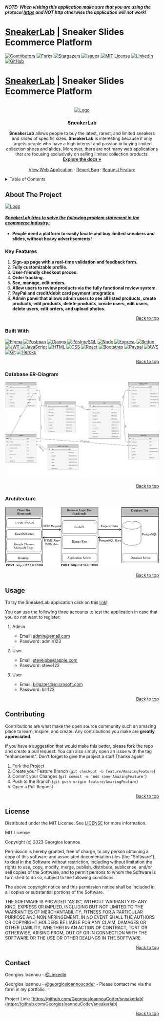 ***NOTE: When visiting this application make sure that you are using the protocol <ins>https</ins> and NOT http otherwise the application will not work!***
# [SneakerLab](https://sneakerlab.shop/#/) | Sneaker Slides Ecommerce Platform
<a name="readme-top"></a>

[![Contributors][contributors-shield]][contributors-url]
[![Forks][forks-shield]][forks-url]
[![Stargazers][stars-shield]][stars-url]
[![Issues][issues-shield]][issues-url]
[![MIT License][license-shield]][license-url]
[![LinkedIn][linkedin-shield]][linkedin-url]
[![GitHub][github-shield]][github-url]

# [SneakerLab](https://sneakerlab.shop/#/) | Sneaker Slides Ecommerce Platform

<br />
<div align="center">
  <a href="https://sneakerlab.shop/#/">
    <img src="logo.png" alt="Logo">
  </a>

<h3 align="center">SneakerLab</h3>

  <p align="center">
    <b>SneakerLab</b> allows people to buy the latest, rarest, and limited sneakers and slides of specific sizes. <b>SneakerLab</b> is interesting because it only targets people who have a high interest and passion in buying limited collection shoes and slides. Moreover, there are not many web applications that are focusing exclusively on selling limited collection products.
    <br />
    <a href="https://github.com/GeorgiosIoannouCoder/sneakerlab"><strong>Explore the docs »</strong></a>
    <br />
    <br />
    <a href="https://sneakerlab.shop/#/">View Web Application</a>
    ·
    <a href="https://github.com/GeorgiosIoannouCoder/sneakerlab/issues">Report Bug</a>
    ·
    <a href="https://github.com/GeorgiosIoannouCoder/sneakerlab/issues">Request Feature</a>
  </p>
</div>

<details>
  <summary>Table of Contents</summary>
  <ol>
    <li>
      <a href="#about-the-project">About The Project</a>
      <ul>
        <li><a href="#key-features">Key Features</a></li>
        <li><a href="#built-with">Built With</a></li>
        <li><a href="#architecture">Architecture</a></li>
      </ul>
    </li>
    <li>
      <a href="#getting-started">Getting Started</a>
      <ul>
        <li><a href="#prerequisites">Prerequisites</a></li>
        <li><a href="#installation">Installation</a></li>
      </ul>
    </li>
    <li><a href="#usage">Usage</a></li>
    <li><a href="#contributing">Contributing</a></li>
    <li><a href="#license">License</a></li>
    <li><a href="#contact">Contact</a></li>
  </ol>
</details>

## About The Project

<a href="https://sneakerlab.shop/#/">
    <img src="logo.png" alt="Logo"
    width="100" height="100">
  </a>

#### <ins>***SneakerLab tries to solve the following problem statement in the ecommerce industry:***</ins>

- **People need a platform to easily locate and buy limited sneakers and slides, without heavy advertisements!**

### Key Features

1. **Sign-up page with a real-time validation and feedback form.**
2. **Fully customizable profile.**
3. **User-friendly checkout proces.**
4. **Order tracking.**
5. **See, manage, edit orders.**
6. **Allow users to review products via the fully functional review system.**
7. **PayPal and credit/debit card payment integration.**
8. **Admin panel that allows admin users to see all listed products, create products, edit products, delete products, create users, edit users, delete users, edit orders, and upload photos.**


<p align="right"><a href="#readme-top">Back to top</a></p>

### Built With

[![Figma][Figma]][Figma-url]
[![Postman][Postman]][Postman-url]
[![Django][Django]][Django-url]
[![PostgreSQL][PostgreSQL]][PostgreSQL-url]
[![Node][Node.js]][Node-url]
[![Express][Express.js]][Express-url]
[![Redux][Redux]][Redux-url]
[![JWT][JWT]][JWT-url]
[![JavaScript][Javascript]][Javascript-url]
[![HTML][HTML]][HTML-url]
[![CSS][CSS]][CSS-url]
[![React][React]][React-url]
[![Bootstrap][Bootstrap]][Bootstrap-url]
[![Paypal][PayPal]][PayPal-url]
[![AWS][AWS]][AWS-url]
[![Git][Git]][Git-url]
[![Heroku][Heroku]][Heroku-url]

<p align="right"><a href="#readme-top">Back to top</a></p>

### Database ER-Diagram

<div align="center">
  <img src="er-diagram.png" alt="Architecture">
</div>

<p align="right"><a href="#readme-top">Back to top</a></p>


### Architecture

<div align="center">
  <img src="architecture.png" alt="Architecture">
</div>

<p align="right"><a href="#readme-top">Back to top</a></p>

## Usage

To try the SneakerLab application click on this [link](https://sneakerlab.shop/#/)!

You can use the following three accounts to test the application in case that you do not want to register:

1. Admin
    - Email: admin@email.com
    - Password: admin123

2. User
    - Email: stevejobs@apple.com
    - Password: steve123

3. User
    - Email: billgates@microsoft.com
    - Password: bill123

<p align="right"><a href="#readme-top">Back to top</a></p>

## Contributing

Contributions are what make the open source community such an amazing place to learn, inspire, and create. Any contributions you make are **greatly appreciated**.

If you have a suggestion that would make this better, please fork the repo and create a pull request. You can also simply open an issue with the tag "enhancement".
Don't forget to give the project a star! Thanks again!

1. Fork the Project
2. Create your Feature Branch (`git checkout -b feature/AmazingFeature`)
3. Commit your Changes (`git commit -m 'Add some AmazingFeature'`)
4. Push to the Branch (`git push origin feature/AmazingFeature`)
5. Open a Pull Request

<p align="right"><a href="#readme-top">Back to top</a></p>

## License

Distributed under the MIT License. See [LICENSE](https://github.com/GeorgiosIoannouCoder/mergeme/blob/master/LICENSE) for more information.

MIT License

Copyright (c) 2023 Georgios Ioannou

Permission is hereby granted, free of charge, to any person obtaining a copy
of this software and associated documentation files (the "Software"), to deal
in the Software without restriction, including without limitation the rights
to use, copy, modify, merge, publish, distribute, sublicense, and/or sell
copies of the Software, and to permit persons to whom the Software is
furnished to do so, subject to the following conditions:

The above copyright notice and this permission notice shall be included in all
copies or substantial portions of the Software.

THE SOFTWARE IS PROVIDED "AS IS", WITHOUT WARRANTY OF ANY KIND, EXPRESS OR
IMPLIED, INCLUDING BUT NOT LIMITED TO THE WARRANTIES OF MERCHANTABILITY,
FITNESS FOR A PARTICULAR PURPOSE AND NONINFRINGEMENT. IN NO EVENT SHALL THE
AUTHORS OR COPYRIGHT HOLDERS BE LIABLE FOR ANY CLAIM, DAMAGES OR OTHER
LIABILITY, WHETHER IN AN ACTION OF CONTRACT, TORT OR OTHERWISE, ARISING FROM,
OUT OF OR IN CONNECTION WITH THE SOFTWARE OR THE USE OR OTHER DEALINGS IN THE
SOFTWARE.

<p align="right"><a href="#readme-top">Back to top</a></p>

## Contact

Georgios Ioannou - [@LinkedIn](https://linkedin.com/in/georgiosioannoucoder)

Georgios Ioannou - [@georgiosioannoucoder](https://georgiosioannoucoder.github.io/) - Please contact me via the form in my portfolio.

Project Link: [https://github.com/GeorgiosIoannouCoder/sneakerlab](https://github.com/GeorgiosIoannouCoder/sneakerlab)

<p align="right"><a href="#readme-top">Back to top</a></p>

[contributors-shield]: https://img.shields.io/github/contributors/GeorgiosIoannouCoder/sneakerlab.svg?style=for-the-badge
[contributors-url]: https://github.com/GeorgiosIoannouCoder/sneakerlab/graphs/contributors

[forks-shield]: https://img.shields.io/github/forks/GeorgiosIoannouCoder/sneakerlab.svg?style=for-the-badge
[forks-url]: https://github.com/GeorgiosIoannouCoder/sneakerlab/network/members

[stars-shield]: https://img.shields.io/github/stars/GeorgiosIoannouCoder/sneakerlab.svg?style=for-the-badge
[stars-url]: https://github.com/GeorgiosIoannouCoder/sneakerlab/stargazers

[issues-shield]: https://img.shields.io/github/issues/GeorgiosIoannouCoder/sneakerlab.svg?style=for-the-badge
[issues-url]: https://github.com/GeorgiosIoannouCoder/sneakerlab/issues

[license-shield]: https://img.shields.io/github/license/GeorgiosIoannouCoder/sneakerlab.svg?style=for-the-badge
[license-url]: https://github.com/GeorgiosIoannouCoder/sneakerlab/blob/master/LICENSE

[linkedin-shield]: https://img.shields.io/badge/-LinkedIn-black.svg?style=for-the-badge&logo=linkedin&colorB=0077B5
[linkedin-url]: https://linkedin.com/in/georgiosioannoucoder

[github-shield]: https://img.shields.io/badge/-GitHub-black.svg?style=for-the-badge&logo=github&colorB=000
[github-url]: https://github.com/GeorgiosIoannouCoder/

[Figma]: https://img.shields.io/badge/figma-a259ff?style=for-the-badge&logo=figma&logoColor=1abcfe
[Figma-url]: https://www.figma.com/

[Postman]: https://img.shields.io/badge/postman-000000?style=for-the-badge&logo=postman&logoColor=orange
[Postman-url]: https://www.postman.com/

[Django]: https://img.shields.io/badge/django-000000?style=for-the-badge&logo=django&logoColor=092e20
[Django-url]: https://www.djangoproject.com/

[PostgreSQL]: https://img.shields.io/badge/postgresql-000000?style=for-the-badge&logo=postgresql&logoColor=0064a5
[PostgreSQL-url]: https://www.postgresql.org/

[Node.js]: https://img.shields.io/badge/node.js-303030?style=for-the-badge&logo=nodedotjs&logoColor=3c873a
[Node-url]: https://nodejs.org/en

[Express.js]: https://img.shields.io/badge/express.js-000000?style=for-the-badge&logo=express&logoColor=ffffff
[Express-url]: https://expressjs.com/

[Redux]: https://img.shields.io/badge/redux-000000?style=for-the-badge&logo=redux&logoColor=764abc
[Redux-url]: https://redux.js.org/

[JWT]: https://img.shields.io/badge/JWT-black?style=for-the-badge&logo=JSON%20web%20tokens
[JWT-url]: https://jwt.io/

[JavaScript]: https://img.shields.io/badge/javascript-323330?style=for-the-badge&logo=javascript&logoColor=f0db4f
[JavaScript-url]: https://www.javascript.com/

[HTML]: https://img.shields.io/badge/html-e34c26?style=for-the-badge&logo=html5&logoColor=ffffff
[HTML-url]: https://developer.mozilla.org/en-US/docs/Web/HTML

[CSS]: https://img.shields.io/badge/css-ffffff?style=for-the-badge&logo=css3&logoColor=264de4
[CSS-url]: https://developer.mozilla.org/en-US/docs/Web/CSS

[React]: https://img.shields.io/badge/React-20232A?style=for-the-badge&logo=react&logoColor=61DAFB
[React-url]: https://react.dev/

[Bootstrap]: https://img.shields.io/badge/bootstrap-ffffff?style=for-the-badge&logo=bootstrap&logoColor=563d7c
[Bootstrap-url]: https://getbootstrap.com/

[PayPal]: https://img.shields.io/badge/paypal-ffffff?style=for-the-badge&logo=paypal&logoColor=00457C
[PayPal-url]: https://developer.paypal.com/home

[AWS]: https://img.shields.io/badge/aws-000000?style=for-the-badge&logo=amazon&logoColor=ff9900
[AWS-url]: https://aws.amazon.com/

[Git]: https://img.shields.io/badge/git-000000?style=for-the-badge&logo=git&logoColor=orange
[Git-url]: https://git-scm.com/

[Heroku]: https://img.shields.io/badge/heroku-6762A6?style=for-the-badge&logo=heroku&logoColor=ffffff
[Heroku-url]: https://www.heroku.com/
